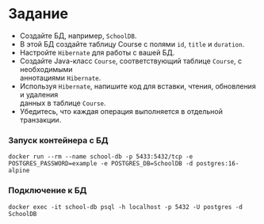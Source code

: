 # Задание

* Создайте БД, например, `SchoolDB`.
* В этой БД создайте таблицу Course с полями `id`, `title` и `duration`.
* Настройте `Hibernate` для работы с вашей БД.
* Создайте Java-класс `Course`, соответствующий таблице `Course`, с необходимыми \
аннотациями `Hibernate`.
* Используя `Hibernate`, напишите код для вставки, чтения, обновления и удаления \
данных в таблице `Course`.
* Убедитесь, что каждая операция выполняется в отдельной транзакции.

### Запуск контейнера с БД
```shell
docker run --rm --name school-db -p 5433:5432/tcp -e POSTGRES_PASSWORD=example -e POSTGRES_DB=SchoolDB -d postgres:16-alpine
```

### Подключение к БД
```shell
docker exec -it school-db psql -h localhost -p 5432 -U postgres -d SchoolDB
```